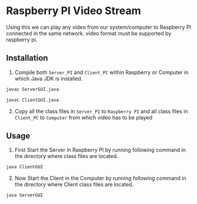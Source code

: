 # Raspberry PI Video Stream
Using this we can play any video from our system/computer to Raspberry PI connected in the same network. video format must be supported by raspberry pi.
## Installation
1. Compile both `Server_PI` and `Client_PC` within Raspberry or Computer in which Java JDK is installed.<br />
```bash
javac ServerGUI.java
```
```bash
javac ClientGUI.java
```
2. Copy all the class files in `Server_PI` to `Raspberry PI` and all class files in `Client_PC` to `Computer` from which video has to be played<br/>

## Usage
1. First Start the Server in Raspberry PI by running following command in the directory where class files are located.<br/>
```bash 
java ClientGUI
```
2. Now Start the Client in the Computer by running following command in the directory where Client class files are located.<br/>
```bash
java ServerGUI
```
